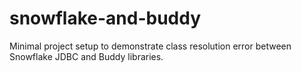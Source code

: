 # snowflake-and-buddy
Minimal project setup to demonstrate class resolution error between Snowflake JDBC and Buddy libraries.
